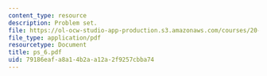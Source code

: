 ```yaml
---
content_type: resource
description: Problem set.
file: https://ol-ocw-studio-app-production.s3.amazonaws.com/courses/20-410j-molecular-cellular-and-tissue-biomechanics-be-410j-spring-2003/79186eafa8a14b2aa12a2f9257cbba74_ps_6.pdf
file_type: application/pdf
resourcetype: Document
title: ps_6.pdf
uid: 79186eaf-a8a1-4b2a-a12a-2f9257cbba74
---
```


